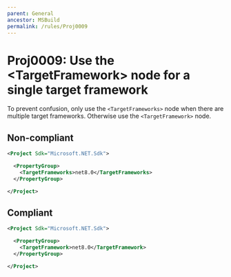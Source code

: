 ```yaml
---
parent: General
ancestor: MSBuild
permalink: /rules/Proj0009
---
```


# Proj0009: Use the \<TargetFramework> node for a single target framework
To prevent confusion, only use the `<TargetFrameworks>` node when there are
multiple target frameworks. Otherwise use the `<TargetFramework>` node.

## Non-compliant
``` xml
<Project Sdk="Microsoft.NET.Sdk">

  <PropertyGroup>
    <TargetFrameworks>net8.0</TargetFrameworks>
  </PropertyGroup>

</Project>
```

## Compliant
``` xml
<Project Sdk="Microsoft.NET.Sdk">

  <PropertyGroup>
    <TargetFramework>net8.0</TargetFramework>
  </PropertyGroup>

</Project>
```
